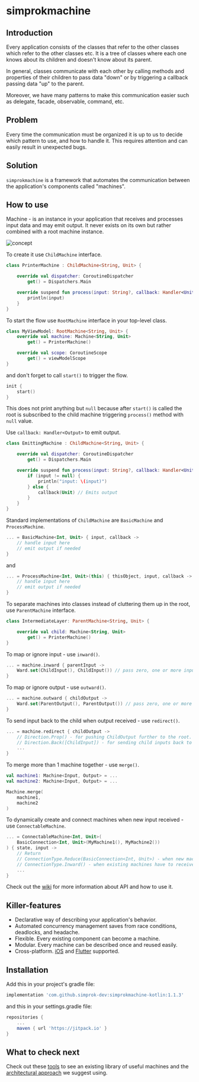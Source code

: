 # simprokmachine


## Introduction

Every application consists of the classes that refer to the other classes which refer to the other classes etc. It is a tree of classes where each one knows about its children and doesn't know about its parent.

In general, classes communicate with each other by calling methods and properties of their children to pass data "down" or by triggering a callback passing data "up" to the parent.

Moreover, we have many patterns to make this communication easier such as delegate, facade, observable, command, etc.

## Problem

Every time the communication must be organized it is up to us to decide which pattern to use, and how to handle it. This requires attention and can easily result in unexpected bugs.

## Solution

```simprokmachine``` is a framework that automates the communication between the application's components called "machines".

## How to use

Machine - is an instance in your application that receives and processes input data and may emit output. It never exists on its own but rather combined with a root machine instance.

![concept](https://github.com/simprok-dev/simprokmachine-kotlin/blob/main/images/simprokmachine.drawio.png)

To create it use ```ChildMachine``` interface.

```Kotlin
class PrinterMachine : ChildMachine<String, Unit> {

    override val dispatcher: CoroutineDispatcher
        get() = Dispatchers.Main

    override suspend fun process(input: String?, callback: Handler<Unit>) {
        println(input)
    }
}
```

To start the flow use ```RootMachine``` interface in your top-level class.

```Kotlin
class MyViewModel: RootMachine<String, Unit> {
    override val machine: Machine<String, Unit>
        get() = PrinterMachine()

    override val scope: CoroutineScope
        get() = viewModelScope
}
```

and don't forget to call ```start()``` to trigger the flow.

```Kotlin
init {
    start()
}
```

This does not print anything but ```null``` because after ```start()``` is called the root is subscribed to the child machine triggering ```process()``` method with ```null``` value.

Use ```callback: Handler<Output>``` to emit output.

```Kotlin
class EmittingMachine : ChildMachine<String, Unit> {

    override val dispatcher: CoroutineDispatcher
        get() = Dispatchers.Main

    override suspend fun process(input: String?, callback: Handler<Unit>) {
        if (input != null) {
            println("input: \(input)")
        } else {
            callback(Unit) // Emits output
        }
    }
}
```

Standard implementations of ```ChildMachine``` are ```BasicMachine``` and ```ProcessMachine```.

```Kotlin
... = BasicMachine<Int, Unit> { input, callback ->
    // handle input here
    // emit output if needed
}
```

and

```Kotlin
... = ProcessMachine<Int, Unit>(this) { thisObject, input, callback ->
    // handle input here
    // emit output if needed
}
```

To separate machines into classes instead of cluttering them up in the root, use ```ParentMachine``` interface.

```Kotlin
class IntermediateLayer: ParentMachine<String, Unit> {

    override val child: Machine<String, Unit>
        get() = PrinterMachine() 
}
```


To map or ignore input - use ```inward()```.

```Kotlin
... = machine.inward { parentInput ->
    Ward.set(ChildInput(), ChildInput()) // pass zero, one or more inputs.
}
```

To map or ignore output - use ```outward()```.


```Kotlin
... = machine.outward { childOutput ->
    Ward.set(ParentOutput(), ParentOutput()) // pass zero, one or more outputs.
}
```

To send input back to the child when output received - use ```redirect()```.

```Kotlin
... = machine.redirect { childOutput ->
    // Direction.Prop() - for pushing ChildOutput further to the root.
    // Direction.Back([ChildInput]) - for sending child inputs back to the child.
    ...
}
```

To merge more than 1 machine together - use ```merge()```.

```Kotlin
val machine1: Machine<Input, Output> = ...
val machine2: Machine<Input, Output> = ...

Machine.merge(
    machine1,
    machine2
)
```

To dynamically create and connect machines when new input received - use ```ConnectableMachine```.

```Kotlin
... = ConnectableMachine<Int, Unit>(
    BasicConnection<Int, Unit>(MyMachine1(), MyMachine2())
) { state, input ->
    // Return
    // ConnectionType.Reduce(BasicConnection<Int, Unit>) - when new machines have to be connected.
    // ConnectionType.Inward() - when existing machines have to receive input: Int
    ...
}
```

Check out the [wiki](https://github.com/simprok-dev/simprokmachine-kotlin/wiki) for more information about API and how to use it.


## Killer-features

- Declarative way of describing your application's behavior.
- Automated concurrency management saves from race conditions, deadlocks, and headache.
- Flexible. Every existing component can become a machine.
- Modular. Every machine can be described once and reused easily.
- Cross-platform. [iOS](https://github.com/simprok-dev/simprokmachine-ios) and [Flutter](https://github.com/simprok-dev/simprokmachine-flutter) supported.


## Installation

Add this in your project's gradle file:

```groovy
implementation 'com.github.simprok-dev:simprokmachine-kotlin:1.1.3'
```

and this in your settings.gradle file:

```groovy
repositories {
    ...
    maven { url 'https://jitpack.io' }
}
```

## What to check next

Check out these [tools](https://github.com/simprok-dev/simproktools-kotlin) to see an existing library of useful machines and the [architectural approach](https://github.com/simprok-dev/simprokcore-kotlin) we suggest using.
